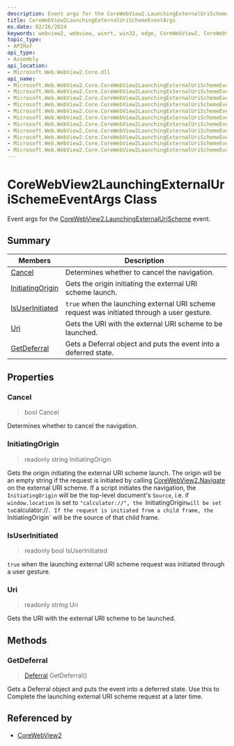 ```yaml
---
description: Event args for the CoreWebView2.LaunchingExternalUriScheme event.
title: CoreWebView2LaunchingExternalUriSchemeEventArgs
ms.date: 02/26/2024
keywords: webview2, webview, winrt, win32, edge, CoreWebView2, CoreWebView2Controller, browser control, edge html, CoreWebView2LaunchingExternalUriSchemeEventArgs
topic_type:
- APIRef
api_type:
- Assembly
api_location:
- Microsoft.Web.WebView2.Core.dll
api_name:
- Microsoft.Web.WebView2.Core.CoreWebView2LaunchingExternalUriSchemeEventArgs
- Microsoft.Web.WebView2.Core.CoreWebView2LaunchingExternalUriSchemeEventArgs.Cancel
- Microsoft.Web.WebView2.Core.CoreWebView2LaunchingExternalUriSchemeEventArgs.InitiatingOrigin
- Microsoft.Web.WebView2.Core.CoreWebView2LaunchingExternalUriSchemeEventArgs.IsUserInitiated
- Microsoft.Web.WebView2.Core.CoreWebView2LaunchingExternalUriSchemeEventArgs.Uri
- Microsoft.Web.WebView2.Core.CoreWebView2LaunchingExternalUriSchemeEventArgs.GetDeferral
- Microsoft.Web.WebView2.Core.CoreWebView2LaunchingExternalUriSchemeEventArgs.get_Cancel
- Microsoft.Web.WebView2.Core.CoreWebView2LaunchingExternalUriSchemeEventArgs.get_InitiatingOrigin
- Microsoft.Web.WebView2.Core.CoreWebView2LaunchingExternalUriSchemeEventArgs.get_IsUserInitiated
- Microsoft.Web.WebView2.Core.CoreWebView2LaunchingExternalUriSchemeEventArgs.get_Uri
- Microsoft.Web.WebView2.Core.CoreWebView2LaunchingExternalUriSchemeEventArgs.put_Cancel
---
```


# CoreWebView2LaunchingExternalUriSchemeEventArgs Class



Event args for the [CoreWebView2.LaunchingExternalUriScheme](corewebview2.md#launchingexternalurischeme) event.

## Summary

Members|Description
--|--
[Cancel](#cancel) | Determines whether to cancel the navigation.
[InitiatingOrigin](#initiatingorigin) | Gets the origin initiating the external URI scheme launch.
[IsUserInitiated](#isuserinitiated) | `true` when the launching external URI scheme request was initiated through a user gesture.
[Uri](#uri) | Gets the URI with the external URI scheme to be launched.
[GetDeferral](#getdeferral) | Gets a Deferral object and puts the event into a deferred state.

## Properties

### Cancel

>  bool Cancel

Determines whether to cancel the navigation.

### InitiatingOrigin

> readonly  string InitiatingOrigin

Gets the origin initiating the external URI scheme launch.
The origin will be an empty string if the request is initiated by calling [CoreWebView2.Navigate](corewebview2.md#navigate) on the external URI scheme. If a script initiates the navigation, the `InitiatingOrigin` will be the top-level document's `Source`, i.e. if `window.location` is set to `"calculator://", the `InitiatingOrigin` will be set to `calculator://`. If the request is initiated from a child frame, the `InitiatingOrigin` will be the source of that child frame.

### IsUserInitiated

> readonly  bool IsUserInitiated

`true` when the launching external URI scheme request was initiated through a user gesture.

### Uri

> readonly  string Uri

Gets the URI with the external URI scheme to be launched.



## Methods

### GetDeferral

> [Deferral](/uwp/api/Windows.Foundation.Deferral) GetDeferral()

Gets a Deferral object and puts the event into a deferred state.
Use this to Complete the launching external URI scheme request at a later time.






## Referenced by

- [CoreWebView2](corewebview2.md)
